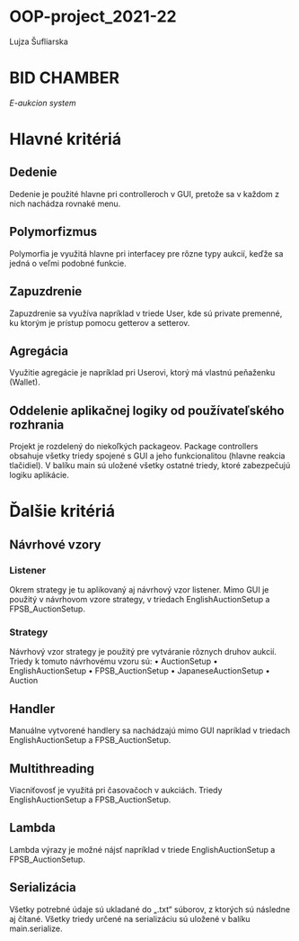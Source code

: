 # OOP-project_2021-22
Lujza Šufliarska

# **BID CHAMBER**
_E-aukcion system_

# Hlavné kritériá
## Dedenie
Dedenie je použité hlavne pri controlleroch v GUI, pretože sa v každom z nich nachádza rovnaké menu.

## Polymorfizmus
Polymorfia je využitá hlavne pri interfacey pre rôzne typy aukcií, keďže sa jedná o veľmi podobné funkcie.

## Zapuzdrenie
Zapuzdrenie sa využíva napríklad v triede User, kde sú private premenné, ku ktorým je prístup pomocu getterov a setterov.

## Agregácia
Využitie agregácie je napríklad pri Userovi, ktorý má vlastnú peňaženku (Wallet).

## Oddelenie aplikačnej logiky od používateľského rozhrania
Projekt je rozdelený do niekoľkých packageov. Package controllers obsahuje všetky triedy spojené s GUI a jeho funkcionalitou (hlavne reakcia tlačidiel). V balíku main sú uložené všetky ostatné triedy, ktoré zabezpečujú logiku aplikácie.



# Ďalšie kritériá
## Návrhové vzory
### Listener
Okrem strategy je tu aplikovaný aj návrhový vzor listener. Mimo GUI je použitý v návrhovom vzore strategy, v triedach EnglishAuctionSetup a FPSB_AuctionSetup.

### Strategy
Návrhový vzor strategy je použitý pre vytváranie rôznych druhov aukcií. Triedy k tomuto  návrhovému vzoru sú: 
•	AuctionSetup
•	EnglishAuctionSetup
•	FPSB_AuctionSetup
•	JapaneseAuctionSetup
•	Auction

## Handler
Manuálne vytvorené handlery sa nachádzajú mimo GUI napríklad v triedach EnglishAuctionSetup a FPSB_AuctionSetup.

## Multithreading
Viacniťovosť je využitá pri časovačoch v aukciách. Triedy EnglishAuctionSetup a FPSB_AuctionSetup.

## Lambda
Lambda výrazy je možné nájsť napríklad v triede EnglishAuctionSetup a FPSB_AuctionSetup.

## Serializácia
Všetky potrebné údaje sú ukladané do „.txt“ súborov, z ktorých sú následne aj čítané. Všetky triedy určené na serializáciu sú uložené v balíku main.serialize.
